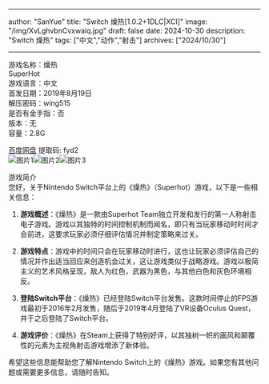 
---
author: "SanYue"
title: "Switch 燥热[1.0.2+1DLC|XCI]"
image: "/img/XvLghvbnCvxwaiq.jpg"
draft: false
date: 2024-10-30
description: "Switch 燥热"
tags: ["中文","动作","射击"]
archives: ["2024/10/30"]

---

游戏名称：燥热   
SuperHot    
游戏语言：中文  
首发日期：2019年8月19日  
解压密码：wing515  
是否有金手指：否  
版本：无   
容量：2.8G

[百度网盘](https://pan.baidu.com/s/1yLeYv-F5ZIei3BcMHVQgwA) 提取码: fyd2  
![图片1](/img/d97f703754f.jpg)![图片2](/img/4b8b4ec79.jpg)![图片3](/img/d988fa8395.jpg)  

游戏简介  
您好，关于Nintendo Switch平台上的《燥热》（Superhot）游戏，以下是一些相关信息：

1. **游戏概述**：《燥热》是一款由Superhot Team独立开发和发行的第一人称射击电子游戏。游戏以其独特的时间控制机制而闻名，即只有当玩家移动时时间才会前进，这要求玩家必须仔细评估情况并制定策略来过关。

2. **游戏特点**：游戏中的时间只会在玩家移动时进行，这也让玩家必须评估自己的情况并作出适当回应来创造机会过关，这让游戏类似于战略游戏。游戏以极简主义的艺术风格呈现，敌人为红色，武器为黑色，与其他白色和灰色环境相反。

3. **登陆Switch平台**：《燥热》已经登陆Switch平台发售。这款时间停止的FPS游戏最初于2016年2月发售，随后于2019年4月登陆了VR设备Oculus Quest，并于之后登陆了Switch平台。

4. **游戏评价**：《燥热》在Steam上获得了特别好评，以其独树一帜的画风和颠覆性的元素为主视角射击游戏增添了新体验。

希望这些信息能帮助您了解Nintendo Switch上的《燥热》游戏。如果您有其他问题或需要更多信息，请随时告知。
